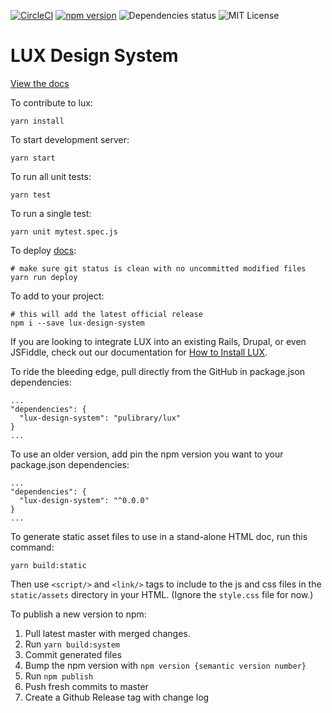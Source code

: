 [![CircleCI](https://circleci.com/gh/pulibrary/lux.svg?style=svg)](https://circleci.com/gh/pulibrary/lux) [![npm version](https://badge.fury.io/js/lux-design-system.svg)](https://badge.fury.io/js/lux-design-system) ![Dependencies status](https://david-dm.org/pulibrary/lux.svg) ![MIT License](https://img.shields.io/badge/license-MIT-blue.svg)

# LUX Design System

[View the docs](https://pulibrary.github.io/lux/docs/#!/Getting%20Started)

To contribute to lux:

```
yarn install
```

To start development server:

```
yarn start
```

To run all unit tests:

```
yarn test
```

To run a single test:

```
yarn unit mytest.spec.js
```

To deploy [docs](https://pulibrary.github.io/lux/docs/#!/Getting%20Started):

```
# make sure git status is clean with no uncommitted modified files
yarn run deploy
```

To add to your project:

```
# this will add the latest official release
npm i --save lux-design-system
```

If you are looking to integrate LUX into an existing Rails, Drupal, or even JSFiddle, check out
our documentation for [How to Install LUX](https://pulibrary.github.io/lux/docs/#!/Installing%20LUX).

To ride the bleeding edge, pull directly from the GitHub in package.json dependencies:

```
...
"dependencies": {
  "lux-design-system": "pulibrary/lux"
}
...
```

To use an older version, add pin the npm version you want to your package.json dependencies:

```
...
"dependencies": {
  "lux-design-system": "^0.0.0"
}
...
```

To generate static asset files to use in a stand-alone HTML doc, run this command:

```
yarn build:static
```

Then use `<script/>` and `<link/>` tags to include to the js and css files in the `static/assets` directory in your HTML. (Ignore the `style.css` file for now.)

To publish a new version to npm:

1.  Pull latest master with merged changes.
2.  Run `yarn build:system`
3.  Commit generated files
4.  Bump the npm version with `npm version {semantic version number}`
5.  Run `npm publish`
6.  Push fresh commits to master
7.  Create a Github Release tag with change log
